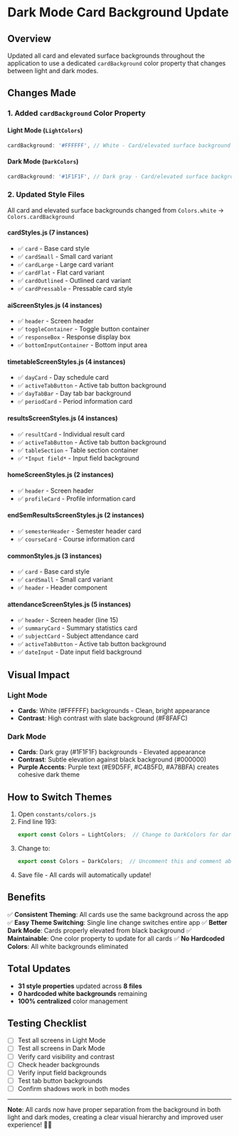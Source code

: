 # Dark Mode Card Background Update

## Overview
Updated all card and elevated surface backgrounds throughout the application to use a dedicated `cardBackground` color property that changes between light and dark modes.

## Changes Made

### 1. Added `cardBackground` Color Property

#### **Light Mode** (`LightColors`)
```javascript
cardBackground: '#FFFFFF', // White - Card/elevated surface background
```

#### **Dark Mode** (`DarkColors`)
```javascript
cardBackground: '#1F1F1F', // Dark gray - Card/elevated surface background
```

### 2. Updated Style Files

All card and elevated surface backgrounds changed from `Colors.white` → `Colors.cardBackground`

#### **cardStyles.js** (7 instances)
- ✅ `card` - Base card style
- ✅ `cardSmall` - Small card variant
- ✅ `cardLarge` - Large card variant
- ✅ `cardFlat` - Flat card variant
- ✅ `cardOutlined` - Outlined card variant
- ✅ `cardPressable` - Pressable card style

#### **aiScreenStyles.js** (4 instances)
- ✅ `header` - Screen header
- ✅ `toggleContainer` - Toggle button container
- ✅ `responseBox` - Response display box
- ✅ `bottomInputContainer` - Bottom input area

#### **timetableScreenStyles.js** (4 instances)
- ✅ `dayCard` - Day schedule card
- ✅ `activeTabButton` - Active tab button background
- ✅ `dayTabBar` - Day tab bar background
- ✅ `periodCard` - Period information card

#### **resultsScreenStyles.js** (4 instances)
- ✅ `resultCard` - Individual result card
- ✅ `activeTabButton` - Active tab button background
- ✅ `tableSection` - Table section container
- ✅ `*Input field*` - Input field background

#### **homeScreenStyles.js** (2 instances)
- ✅ `header` - Screen header
- ✅ `profileCard` - Profile information card

#### **endSemResultsScreenStyles.js** (2 instances)
- ✅ `semesterHeader` - Semester header card
- ✅ `courseCard` - Course information card

#### **commonStyles.js** (3 instances)
- ✅ `card` - Base card style
- ✅ `cardSmall` - Small card variant
- ✅ `header` - Header component

#### **attendanceScreenStyles.js** (5 instances)
- ✅ `header` - Screen header (line 15)
- ✅ `summaryCard` - Summary statistics card
- ✅ `subjectCard` - Subject attendance card
- ✅ `activeTabButton` - Active tab button background
- ✅ `dateInput` - Date input field background

## Visual Impact

### Light Mode
- **Cards**: White (#FFFFFF) backgrounds - Clean, bright appearance
- **Contrast**: High contrast with slate background (#F8FAFC)

### Dark Mode
- **Cards**: Dark gray (#1F1F1F) backgrounds - Elevated appearance
- **Contrast**: Subtle elevation against black background (#000000)
- **Purple Accents**: Purple text (#E9D5FF, #C4B5FD, #A78BFA) creates cohesive dark theme

## How to Switch Themes

1. Open `constants/colors.js`
2. Find line 193:
   ```javascript
   export const Colors = LightColors;  // Change to DarkColors for dark mode
   ```
3. Change to:
   ```javascript
   export const Colors = DarkColors;  // Uncomment this and comment above for dark mode
   ```
4. Save file - All cards will automatically update!

## Benefits

✅ **Consistent Theming**: All cards use the same background across the app
✅ **Easy Theme Switching**: Single line change switches entire app
✅ **Better Dark Mode**: Cards properly elevated from black background
✅ **Maintainable**: One color property to update for all cards
✅ **No Hardcoded Colors**: All white backgrounds eliminated

## Total Updates
- **31 style properties** updated across **8 files**
- **0 hardcoded white backgrounds** remaining
- **100% centralized** color management

## Testing Checklist

- [ ] Test all screens in Light Mode
- [ ] Test all screens in Dark Mode
- [ ] Verify card visibility and contrast
- [ ] Check header backgrounds
- [ ] Verify input field backgrounds
- [ ] Test tab button backgrounds
- [ ] Confirm shadows work in both modes

---

**Note**: All cards now have proper separation from the background in both light and dark modes, creating a clear visual hierarchy and improved user experience! 🎨✨
